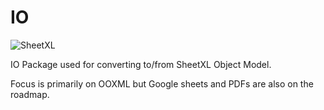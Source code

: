 # IO

![SheetXL](https://www.sheetxl.com/logo-text.svg)

IO Package used for converting to/from SheetXL Object Model.

Focus is primarily on OOXML but Google sheets and PDFs are also on the roadmap.
